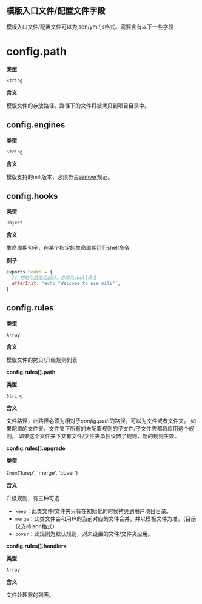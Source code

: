 ## 模版入口文件/配置文件字段


模板入口文件/配置文件可以为json/yml/js格式。需要含有以下一些字段

# config.path

**类型**

`String`

**含义**

模版文件的存放路径。路径下的文件将被拷贝到项目目录中。


## config.engines

**类型**

`String`

**含义**

模版支持的mili版本，必须符合[semver](https://www.npmjs.com/package/semver)规范。


## config.hooks

**类型**

`Object`

**含义**

生命周期勾子，在某个指定的生命周期运行shell命令

**例子**

```js
exports.hooks = {
  // 初始化结束后运行，必须为shell命令
  afterInit: 'echo "Welcome to use mili"',
}
```


## config.rules

**类型**

`Array`

**含义**

模版文件的拷贝/升级规则列表


**config.rules[].path**

**类型**

`String`

**含义**

文件路径，此路径必须为相对于*config.path*的路径。可以为文件或者文件夹。
如果配置的文件夹，文件夹下所有的未配置规则的子文件/子文件夹都将应用这个规则。
如果这个文件夹下又有文件/文件夹单独设置了规则，新的规则生效。


**config.rules[].upgrade**

**类型**

`Enum`('keep', 'merge', 'cover')

**含义**

升级规则，有三种可选：

* `keep`：此类文件/文件夹只有在初始化的时候拷贝到用户项目目录。
* `merge`：此类文件会和用户的当前对应的文件合并，并以模板文件为准。（目前仅支持json格式）
* `cover`：此规则为默认规则，对未设置的文件/文件夹应用。


**config.rules[].handlers**

**类型**

`Array`

**含义**

文件处理器的列表。
